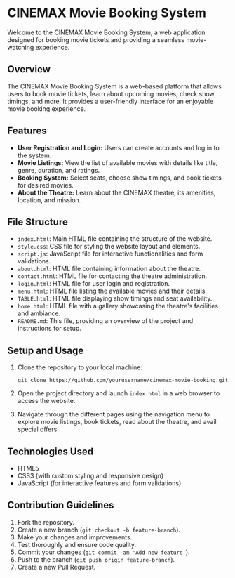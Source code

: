 # CINEMAX Movie Booking System

Welcome to the CINEMAX Movie Booking System, a web application designed for booking movie tickets and providing a seamless movie-watching experience.

## Overview

The CINEMAX Movie Booking System is a web-based platform that allows users to book movie tickets, learn about upcoming movies, check show timings, and more. It provides a user-friendly interface for an enjoyable movie booking experience.

## Features

- **User Registration and Login:** Users can create accounts and log in to the system.
- **Movie Listings:** View the list of available movies with details like title, genre, duration, and ratings.
- **Booking System:** Select seats, choose show timings, and book tickets for desired movies.
- **About the Theatre:** Learn about the CINEMAX theatre, its amenities, location, and mission.

## File Structure

- `index.html`: Main HTML file containing the structure of the website.
- `style.css`: CSS file for styling the website layout and elements.
- `script.js`: JavaScript file for interactive functionalities and form validations.
- `about.html`: HTML file containing information about the theatre.
- `contact.html`: HTML file for contacting the theatre administration.
- `login.html`: HTML file for user login and registration.
- `menu.html`: HTML file listing the available movies and their details.
- `TABLE.html`: HTML file displaying show timings and seat availability.
- `home.html`: HTML file with a gallery showcasing the theatre's facilities and ambiance.
- `README.md`: This file, providing an overview of the project and instructions for setup.

## Setup and Usage

1. Clone the repository to your local machine:
   ```
   git clone https://github.com/yourusername/cinemax-movie-booking.git
   ```

2. Open the project directory and launch `index.html` in a web browser to access the website.

3. Navigate through the different pages using the navigation menu to explore movie listings, book tickets, read about the theatre, and avail special offers.

## Technologies Used

- HTML5
- CSS3 (with custom styling and responsive design)
- JavaScript (for interactive features and form validations)

## Contribution Guidelines

1. Fork the repository.
2. Create a new branch (`git checkout -b feature-branch`).
3. Make your changes and improvements.
4. Test thoroughly and ensure code quality.
5. Commit your changes (`git commit -am 'Add new feature'`).
6. Push to the branch (`git push origin feature-branch`).
7. Create a new Pull Request.
